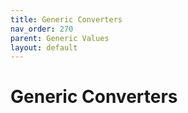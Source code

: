 ```yaml
---
title: Generic Converters
nav_order: 270
parent: Generic Values
layout: default
---
```


# Generic Converters